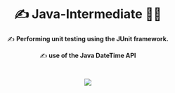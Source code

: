 
<h1 align="center">✍️ Java-Intermediate 👩‍💻</h1>
<p align="center">✍️ <strong> Performing unit testing using the JUnit framework. </strong></p>
<p align="center">✍️ <strong> use of the Java DateTime API </strong></p>

<h1 align="center"><img src="https://s3.amazonaws.com/pix.iemoji.com/images/emoji/apple/ios-12/256/woman-technologist.png"></h1>
